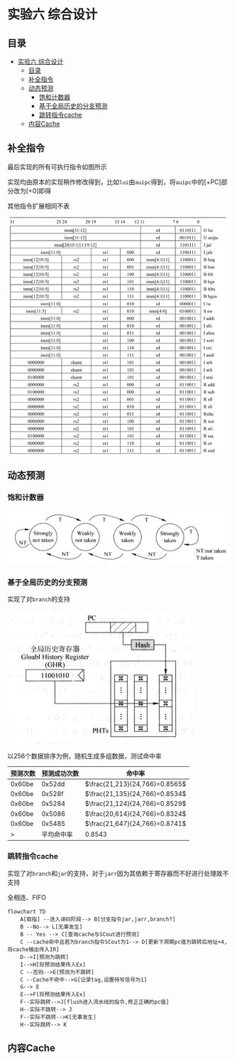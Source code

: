 <!--
 * @Author: MomoTori
 * @Date: 2022-05-19 21:53:10
 * @LastEditors: MomoTori
 * @LastEditTime: 2022-05-31 17:41:57
 * @FilePath: \CODExperiment\report\Lab6\report.md
 * @Description: 
 * Copyright (c) 2022 by MomoTori, All Rights Reserved. 
-->
# 实验六 综合设计


## 目录

<!-- @import "[TOC]" {cmd="toc" depthFrom=1 depthTo=6 orderedList=false} -->

<!-- code_chunk_output -->

- [实验六 综合设计](#实验六-综合设计)
  - [目录](#目录)
  - [补全指令](#补全指令)
  - [动态预测](#动态预测)
    - [饱和计数器](#饱和计数器)
    - [基于全局历史的分支预测](#基于全局历史的分支预测)
    - [跳转指令cache](#跳转指令cache)
  - [内容Cache](#内容cache)

<!-- /code_chunk_output -->

## 补全指令

最后实现的所有可执行指令如图所示

实现均由原本的实现稍作修改得到，比如`lui`由`auipc`得到，将`auipc`中的[+PC]部分改为[+0]即得

其他指令扩展相同不表

![](pic/%E6%8C%87%E4%BB%A4%E9%9B%86%E5%90%88.png)

## 动态预测

### 饱和计数器

![](pic/1.png)

### 基于全局历史的分支预测

实现了对`branch`的支持

![](pic/2.jpg)

以256个数据排序为例，随机生成多组数据，测试命中率

|预测次数|预测成功次数|命中率|
|-|-|-|
|0x60be|0x52dd|$\frac{21,213}{24,766}=0.8565$|
|0x60be|0x528f|$\frac{21,135}{24,766}=0.8534$|
|0x60be|0x5284|$\frac{21,124}{24,766}=0.8529$|
|0x60be|0x5086|$\frac{20,614}{24,766}=0.8324$|
|0x60be|0x5485|$\frac{21,647}{24,766}=0.8741$|
|>|平均命中率|$0.8543$|



### 跳转指令cache

实现了对`branch`和`jar`的支持，对于`jarr`因为其依赖于寄存器而不好进行处理故不支持

全相连、FIFO




```mermaid
flowchart TD
    A[取指] --进入译码阶段--> B[分支指令jar,jarr,branch?]
    B --No--> L[无事发生]
    B -- Yes --> C[查询cache与SCout进行预测]
    C --cache命中且若为branch指令SCout为1--> D[更新下周期pc值为跳转后地址+4,将cache输出传入IR]
    D-->I[预测为跳转]
    I-->H[将预测结果传入Ex]
    C --否则-->E[预测为不跳转]
    C --Cache不命中-->G[记录tag,设置待写信号为1]
    G--> E
    E-->F[将预测结果传入Ex]
    F--实际跳转-->J[flush进入流水线的指令,修正正确的pc值]
    H--实际不跳转--> J
    F--实际不跳转-->K[无事发生]
    H--实际跳转--> K
```

## 内容Cache